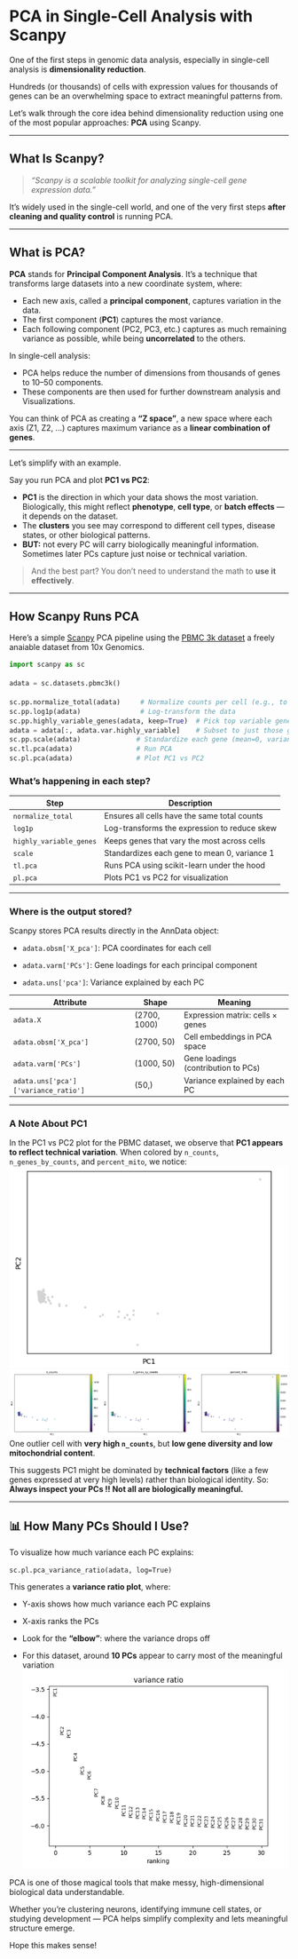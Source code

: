 # PCA in Single-Cell Analysis with Scanpy

One of the first steps in genomic data analysis, especially in single-cell analysis is **dimensionality reduction**.

Hundreds (or thousands) of cells with expression values for thousands of genes can be an overwhelming space to extract meaningful patterns from.

Let’s walk through the core idea behind dimensionality reduction using one of the most popular approaches: **PCA** using Scanpy.

---

## What Is Scanpy?

> _“Scanpy is a scalable toolkit for analyzing single-cell gene expression data.”_

It’s widely used in the single-cell world, and one of the very first steps **after cleaning and quality control** is running PCA.

---

## What is PCA?

**PCA** stands for **Principal Component Analysis**. It’s a technique that transforms large datasets into a new coordinate system, where:

- Each new axis, called a **principal component**, captures variation in the data.
- The first component (**PC1**) captures the most variance.
- Each following component (PC2, PC3, etc.) captures as much remaining variance as possible, while being **uncorrelated** to the others.

In single-cell analysis:

- PCA helps reduce the number of dimensions from thousands of genes to 10–50 components.
- These components are then used for further downstream analysis and Visualizations.

You can think of PCA as creating a **“Z space”**, a new space where each axis (Z1, Z2, ...) captures maximum variance as a **linear combination of genes**.

---

Let’s simplify with an example.

Say you run PCA and plot **PC1 vs PC2**:

- **PC1** is the direction in which your data shows the most variation. Biologically, this might reflect **phenotype**, **cell type**, or **batch effects** — it depends on the dataset.
- The **clusters** you see may correspond to different cell types, disease states, or other biological patterns.
- **BUT:** not every PC will carry biologically meaningful information. Sometimes later PCs capture just noise or technical variation.

> And the best part? You don’t need to understand the math to **use it effectively**.

---

## How Scanpy Runs PCA

Here’s a simple [Scanpy](https://scanpy.readthedocs.io/en/stable/index.html) PCA pipeline using the [PBMC 3k dataset](https://scanpy.readthedocs.io/en/stable/generated/scanpy.datasets.pbmc3k.html) a freely anaiable dataset from 10x Genomics.

```python
import scanpy as sc

adata = sc.datasets.pbmc3k()

sc.pp.normalize_total(adata)     # Normalize counts per cell (e.g., to 10,000)
sc.pp.log1p(adata)               # Log-transform the data
sc.pp.highly_variable_genes(adata, keep=True)  # Pick top variable genes
adata = adata[:, adata.var.highly_variable]    # Subset to just those genes
sc.pp.scale(adata)              # Standardize each gene (mean=0, variance=1)
sc.tl.pca(adata)                # Run PCA
sc.pl.pca(adata)                # Plot PC1 vs PC2

```
### What’s happening in each step?

|Step|Description|
|---|---|
|`normalize_total`|Ensures all cells have the same total counts|
|`log1p`|Log-transforms the expression to reduce skew|
|`highly_variable_genes`|Keeps genes that vary the most across cells|
|`scale`|Standardizes each gene to mean 0, variance 1|
|`tl.pca`|Runs PCA using scikit-learn under the hood|
|`pl.pca`|Plots PC1 vs PC2 for visualization|

---

### Where is the output stored?

Scanpy stores PCA results directly in the AnnData object:

- `adata.obsm['X_pca']`: PCA coordinates for each cell
    
- `adata.varm['PCs']`: Gene loadings for each principal component
    
- `adata.uns['pca']`: Variance explained by each PC
    

|Attribute|Shape|Meaning|
|---|---|---|
|`adata.X`|(2700, 1000)|Expression matrix: cells × genes|
|`adata.obsm['X_pca']`|(2700, 50)|Cell embeddings in PCA space|
|`adata.varm['PCs']`|(1000, 50)|Gene loadings (contribution to PCs)|
|`adata.uns['pca']['variance_ratio']`|(50,)|Variance explained by each PC|

---

### A Note About PC1

In the PC1 vs PC2 plot for the PBMC dataset, we observe that **PC1 appears to reflect technical variation**. When colored by `n_counts`, `n_genes_by_counts`, and `percent_mito`, we notice:
![Explained PC1 vs PC2](pca/images/pc1vspc2.png)
![Explained](pca/images/pca_based_qc.png)
One outlier cell with **very high `n_counts`**, but **low gene diversity and low mitochondrial content**.

This suggests PC1 might be dominated by **technical factors** (like a few genes expressed at very high levels) rather than biological identity. So:  
**Always inspect your PCs !!
Not all are biologically meaningful.**

---

## 📊 How Many PCs Should I Use?

To visualize how much variance each PC explains:

`sc.pl.pca_variance_ratio(adata, log=True)`

This generates a **variance ratio plot**, where:

- Y-axis shows how much variance each PC explains
    
- X-axis ranks the PCs
    
- Look for the **“elbow”**: where the variance drops off
    
- For this dataset, around **10 PCs** appear to carry most of the meaningful variation
![Explained variance plot](pca/images/variance_ratio.png)


PCA is one of those magical tools that make messy, high-dimensional biological data understandable.

Whether you’re clustering neurons, identifying immune cell states, or studying development — PCA helps simplify complexity and lets meaningful structure emerge.

Hope this makes sense!
